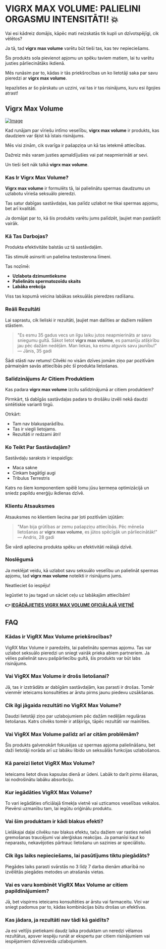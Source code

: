 # VIGRX MAX VOLUME: PALIELINI ORGASMU INTENSITĀTI! 💥

Vai esi kādreiz domājis, kāpēc mati neizskatās tik kupli un dzīvotspējīgi, cik vēlētos? 

Ja tā, tad **vigrx max volume** varētu būt tieši tas, kas tev nepieciešams. 

Šis produkts sola pievienot apjomu un spēku taviem matiem, lai tu varētu justies pārliecinātāks ikdienā. 

Mēs runāsim par to, kādas ir tās priekšrocības un ko lietotāji saka par savu pieredzi ar **vigrx max volume**. 

Iepazīsties ar šo pārskatu un uzzini, vai tas ir tas risinājums, kuru esi ilgojies atrast!

## Vigrx Max Volume

[![Image](https://www2.sellhealth.com/566/vigrx_max_volume_logo.jpg)](https://gchaffi.com/0bnk1J4h)

Kad runājam par vīriešu intīmo veselību, **vigrx max volume** ir produkts, kas daudziem var šķist kā īstais risinājums. 

Mēs visi zinām, cik svarīga ir pašapziņa un kā tas ietekmē attiecības. 

Dažreiz mēs varam justies apmaldījušies vai pat neapmierināti ar sevi. 

Un tieši šeit nāk talkā **vigrx max volume**.

### Kas Ir Vigrx Max Volume?

**Vigrx max volume** ir formulēts tā, lai palielinātu spermas daudzumu un uzlabotu vīrieša seksuālo pieredzi. 

Tas satur dabīgas sastāvdaļas, kas palīdz uzlabot ne tikai spermas apjomu, bet arī kvalitāti.

Ja domājat par to, kā šis produkts varētu jums palīdzēt, ļaujiet man pastāstīt vairāk.

### Kā Tas Darbojas?

Produkta efektivitāte balstās uz tā sastāvdaļām. 

Tās stimulē asinsriti un palielina testosterona līmeni.

Tas nozīmē:

- **Uzlabota dzimumtieksme**
- **Palielināts spermatozoīdu skaits**
- **Labāka erekcija**

Viss tas kopumā veicina labākas seksuālās pieredzes radīšanu.

### Reāli Rezultāti

Lai saprastu, cik lieliski ir rezultāti, ļaujiet man dalīties ar dažiem reāliem stāstiem.

> "Es esmu 35 gadus vecs un ilgu laiku jutos neapmierināts ar savu sniegumu gultā. Sākot lietot **vigrx max volume**, es pamanīju atšķirību jau pēc dažām nedēļām. Man liekas, ka esmu atguvis savu jaunību!"  
> — Jānis, 35 gadi  

Šādi stāsti nav retums! Cilvēki no visām dzīves jomām ziņo par pozitīvām pārmaiņām savās attiecībās pēc šī produkta lietošanas.

### Salīdzinājums Ar Citiem Produktiem

Kas padara **vigrx max volume** izcilu salīdzinājumā ar citiem produktiem? 

Pirmkārt, tā dabīgās sastāvdaļas padara to drošāku izvēli nekā daudzi sintētiskie varianti tirgū.

Otrkārt:

- Tam nav blakusparādību.
- Tas ir viegli lietojams.
- Rezultāti ir redzami ātri!

### Ko Teikt Par Sastāvdaļām?

Sastāvdaļu saraksts ir iespaidīgs:

- Maca sakne
- Cinkam bagātīgi augi
- Tribulus Terrestris

Katrs no šiem komponentiem spēlē lomu jūsu ķermeņa optimizācijā un sniedz papildu enerģiju ikdienas dzīvē.

### Klientu Atsauksmes

Atsauksmes no klientiem liecina par ļoti pozitīvām izjūtām:

> "Man bija grūtības ar zemu pašapziņu attiecībās. Pēc mēneša lietošanas ar **vigrx max volume**, es jūtos spēcīgāk un pārliecinātāk!"  
> — Andris, 28 gadi  

Šie vārdi apliecina produkta spēku un efektivitāti reālajā dzīvē.

### Noslēgumā

Ja meklējat veidu, kā uzlabot savu seksuālo veselību un palielināt spermas apjomu, tad **vigrx max volume** noteikti ir risinājums jums. 

Neatlieciet šo iespēju!

Iegūstiet to jau tagad un sāciet ceļu uz labākajām attiecībām!



**👉 [IEGĀDĀJIETIES VIGRX MAX VOLUME OFICIĀLAJĀ VIETNĒ](https://gchaffi.com/0bnk1J4h)**

## FAQ

### Kādas ir VigRX Max Volume priekšrocības?
VigRX Max Volume ir paredzēts, lai palielinātu spermas apjomu. Tas var uzlabot seksuālo pieredzi un sniegt vairāk prieka abiem partneriem. Ja vēlies palielināt savu pašpārliecību gultā, šis produkts var būt labs risinājums.

### Vai VigRX Max Volume ir drošs lietošanai?
Jā, tas ir izstrādāts ar dabīgām sastāvdaļām, kas parasti ir drošas. Tomēr vienmēr ieteicams konsultēties ar ārstu pirms jaunu piedevu uzsākšanas.

### Cik ilgi jāgaida rezultāti no VigRX Max Volume?
Daudzi lietotāji ziņo par uzlabojumiem pēc dažām nedēļām regulāras lietošanas. Katrs cilvēks tomēr ir atšķirīgs, tāpēc rezultāti var mainīties.

### Vai VigRX Max Volume palīdz arī ar citām problēmām?
Šis produkts galvenokārt fokusējas uz spermas apjoma palielināšanu, bet daži lietotāji norāda arī uz labāku libido un seksuālās funkcijas uzlabošanos.

### Kā pareizi lietot VigRX Max Volume?
Ieteicams lietot divas kapsulas dienā ar ūdeni. Labāk to darīt pirms ēšanas, lai nodrošinātu labāku absorbciju.

### Kur iegādāties VigRX Max Volume?
To vari iegādāties oficiālajā tīmekļa vietnē vai uzticamos veselības veikalos. Pievērsi uzmanību tam, lai iegūtu oriģinālu produktu.

### Vai šim produktam ir kādi blakus efekti?
Lielākajai daļai cilvēku nav blakus efektu, taču dažiem var rasties nelieli gremošanas traucējumi vai alerģiskas reakcijas. Ja pamanīsi kaut ko neparastu, nekavējoties pārtrauc lietošanu un sazinies ar speciālistu.

### Cik ilgs laiks nepieciešams, lai pasūtījums tiktu piegādāts?
Piegādes laiks parasti svārstās no 3 līdz 7 darba dienām atkarībā no izvēlētās piegādes metodes un atrašanās vietas.

### Vai es varu kombinēt VigRX Max Volume ar citiem papildinājumiem?
Jā, bet vispirms ieteicams konsultēties ar ārstu vai farmaceitu. Viņi var sniegt padomus par to, kādas kombinācijas būtu drošas un efektīvas.

### Kas jādara, ja rezultāti nav tādi kā gaidīts?
Ja esi veltījis pietiekami daudz laika produktam un neredzi vēlamos rezultātus, apsver iespēju runāt ar ekspertu par citiem risinājumiem vai iespējamiem dzīvesveida uzlabojumiem.